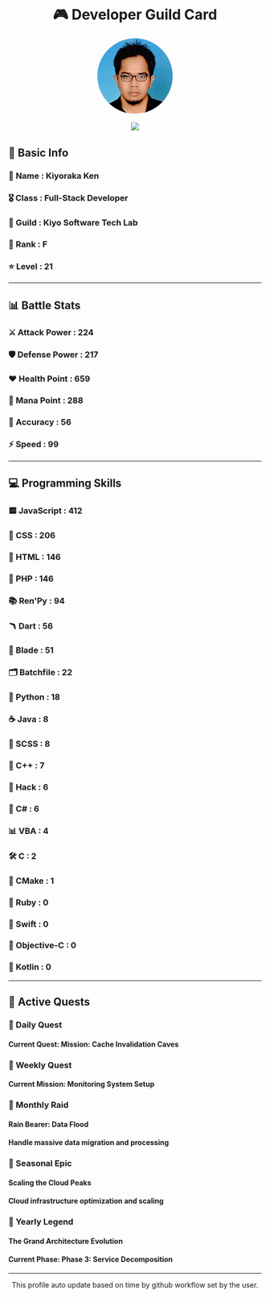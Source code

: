 <div align="center">

# 🎮 Developer Guild Card

<!-- Replace with your profile image -->
<img src="./assets/profile.png" width="150" height="150" style="border-radius: 50%"/>

![](https://komarev.com/ghpvc/?username=Kiyoraka&style=flat)
</div>

##  📌 Basic Info
### 👤 Name : Kiyoraka Ken
### 🎖️ Class : Full-Stack Developer
### 🎪 Guild : Kiyo Software Tech Lab 
### 🔰 Rank : F 
### ⭐ Level : 21

---
## 📊 Battle Stats

### ⚔️ Attack Power  : 224 
### 🛡️ Defense Power : 217 
### ❤️ Health Point  : 659 
### 🔮 Mana Point    : 288 
### 🎯 Accuracy      : 56 
### ⚡ Speed         : 99

---
## 💻 Programming Skills

### 🟨 JavaScript : 412
### 💅 CSS : 206
### 📄 HTML : 146
### 🐘 PHP : 146
### 📚 Ren'Py : 94
### 🪃 Dart : 56
### 🧷 Blade : 51
### 🗂️ Batchfile : 22
### 🐍 Python : 18
### ☕ Java : 8
### 👗 SCSS : 8
### 🧠 C++ : 7
### 🧬 Hack : 6
### 🎻 C# : 6
### 📊 VBA : 4
### 🛠️ C : 2
### 🧱 CMake : 1
### 🔻 Ruby : 0
### 🦅 Swift : 0
### 🍎 Objective-C : 0
### 🎯 Kotlin : 0

---
## 📜 Active Quests

### 🌅 Daily Quest

#### Current Quest: Mission: Cache Invalidation Caves

### 📅 Weekly Quest
#### Current Mission: Monitoring System Setup

### 🌙 Monthly Raid
#### Rain Bearer: Data Flood
#### Handle massive data migration and processing

### 🌠 Seasonal Epic
#### Scaling the Cloud Peaks
#### Cloud infrastructure optimization and scaling

### 👑 Yearly Legend
#### The Grand Architecture Evolution
#### Current Phase: Phase 3: Service Decomposition

---
<div align="center">
  This profile auto update based on time by github workflow set by the user.
</div>